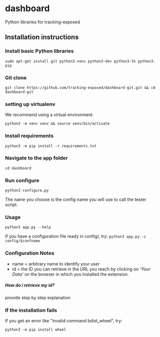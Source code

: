 # dashboard
Python libraries for tracking-exposed

## Installation instructions

### Install basic Python libraries
```
sudo apt-get install git python3-venv python3-dev python3-tk python3-pip
```

### Git clone
```
git clone https://github.com/tracking-exposed/dashboard-git.git && cd dashboard-git
```

### setting up virtualenv
We recommend using a virtual environment.
```
python3 -m venv venv && source venv/bin/activate
```

### Install requirements
```
python3 -m pip install -r requirements.txt
```

### Navigate to the app folder
```
cd dashboard
```

### Run configure
```
python3 configure.py
```

The name you choose is the config name you will use to call the tester script.


### Usage
```
python3 app.py --help
```
If you have a configuration file ready in config/, try:
`python3 app.py -c config/$confname`

### Configuration Notes

* name = arbitrary name to identify your user
* id = the ID you can retrieve in the URL you reach by clicking on *'Your Data'* on the browser in which you installed the extension.

##### How do i retrieve my id?

provide step by step explanation

### If the installation fails
If you get an error like "invalid command bdist\_wheel", try:
```
python3 -m pip install wheel
```
